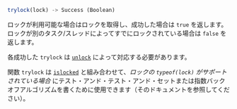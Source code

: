 ```julia
trylock(lock) -> Success (Boolean)
```

ロックが利用可能な場合はロックを取得し、成功した場合は `true` を返します。ロックが別のタスク/スレッドによってすでにロックされている場合は `false` を返します。

各成功した `trylock` は [`unlock`](@ref) によって対応する必要があります。

関数 `trylock` は [`islocked`](@ref) と組み合わせて、*ロックの `typeof(lock)` がサポートされている場合* にテスト・アンド・テスト・アンド・セットまたは指数バックオフアルゴリズムを書くために使用できます（そのドキュメントを参照してください）。
